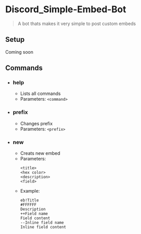 # Discord_Simple-Embed-Bot

> A bot thats makes it very simple to post custom embeds

## Setup
Coming soon

## Commands
* ### help
  * Lists all commands
  * Parameters: `<command>`

* ### prefix
  * Changes prefix
  * Parameters: `<prefix>`
    
* ### new
  * Creats new embed
  * Parameters:
    ```
    <title>
    <hex color>
    <description>
    <field>
    ```
  * Example:
    ```
    eb!Title
    #FFFFFF
    Description
    ++Field name
    Field content
    --Inline field name
    Inline field content
    ```

